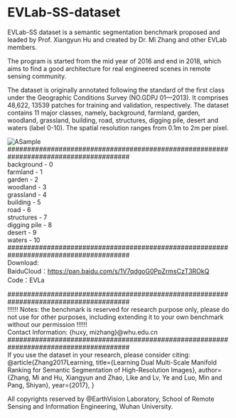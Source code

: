 # EVLab-SS-dataset
EVLab-SS dataset is a semantic segmentation benchmark proposed and leaded by Prof. Xiangyun Hu and created by Dr. Mi Zhang and other EVLab members.

The program is started from the mid year of 2016 and end in 2018, which aims to find a good architecture for real engineered scenes in remote sensing community.

The dataset is originally annotated following the standard of the first class under the Geographic Conditions Survey (NO.GDPJ 01—2013). It comprises 48,622, 13539 patches for training and validation, respectively. The dataset contains 11 major classes, namely, background, farmland, garden, woodland, grassland, building, road, structures, digging pile, desert and waters (label 0-10). The spatial resolution ranges from 0.1m to 2m per pixel.

![ASample](https://user-images.githubusercontent.com/97817720/149646808-4285f813-d6f8-46bc-8525-40327a8ad692.png)
#######################################################################################  
background - 0  
farmland   - 1  
garden     - 2  
woodland   - 3  
grassland  - 4  
building   - 5  
road       - 6  
structures - 7  
digging pile - 8  
desert     - 9  
waters     - 10  
#######################################################################################  
Download:   
BaiduCloud：https://pan.baidu.com/s/1V7qdgoG0PpZrmsCzT3ROkQ   
Code：EVLa 

#######################################################################################  
!!!!!! Notes: the benchmark is reserved for research purpose only, please do not use for other purposes, 
including extending it to your own benchmark without our permission !!!!!!  
Contact Information:
{huxy, mizhang}@whu.edu.cn
#######################################################################################  
If you use the dataset in your research, please consider citing:
@article{Zhang2017Learning,
  title={Learning Dual Multi-Scale Manifold Ranking for Semantic Segmentation of High-Resolution Images},
  author={Zhang, Mi and Hu, Xiangyun and Zhao, Like and Lv, Ye and Luo, Min and Pang, Shiyan},
  year={2017},
}

All copyrights reserved by @EarthVision Laboratory, School of Remote Sensing and Information Engineering, Wuhan University.
